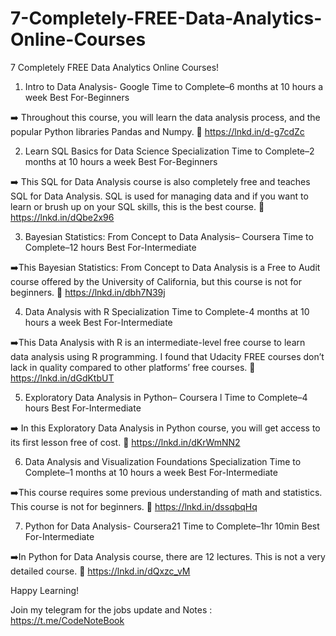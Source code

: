 # 7-Completely-FREE-Data-Analytics-Online-Courses


7 Completely FREE Data Analytics Online Courses!

1. Intro to Data Analysis- Google
Time to Complete–6 months at 10 hours a week
Best For-Beginners

➡️ Throughout this course, you will learn the data analysis process, and the popular Python libraries Pandas and Numpy.
🔗 https://lnkd.in/d-g7cdZc

2. Learn SQL Basics for Data Science Specialization
Time to Complete–2 months at 10 hours a week
Best For-Beginners

➡️ This SQL for Data Analysis course is also completely free and teaches SQL for Data Analysis. SQL is used for managing data and if you want to learn or brush up on your SQL skills, this is the best course.
🔗 https://lnkd.in/dQbe2x96

3. Bayesian Statistics: From Concept to Data Analysis– Coursera
Time to Complete–12 hours
Best For-Intermediate

➡️This Bayesian Statistics: From Concept to Data Analysis is a Free to Audit course offered by the University of California, but this course is not for beginners.
🔗 https://lnkd.in/dbh7N39j

4. Data Analysis with R Specialization
Time to Complete-4 months at 10 hours a week
Best For-Intermediate

➡️This Data Analysis with R is an intermediate-level free course to learn data analysis using R programming. I found that Udacity FREE courses don’t lack in quality compared to other platforms’ free courses.
🔗 https://lnkd.in/dGdKtbUT

5. Exploratory Data Analysis in Python– Coursera l
Time to Complete–4 hours
Best For-Intermediate

➡️ In this Exploratory Data Analysis in Python course, you will get access to its first lesson free of cost.
🔗 https://lnkd.in/dKrWmNN2

6. Data Analysis and Visualization Foundations Specialization
Time to Complete–1 months at 10 hours a week
Best For-Intermediate

➡️This course requires some previous understanding of math and statistics. This course is not for beginners.
🔗 https://lnkd.in/dssqbqHq

7. Python for Data Analysis- Coursera21
Time to Complete–1hr 10min
Best For-Intermediate

➡️In Python for Data Analysis course, there are 12 lectures. This is not a very detailed course.
🔗 https://lnkd.in/dQxzc_vM

Happy Learning!

Join my telegram for the jobs update and Notes : https://t.me/CodeNoteBook
